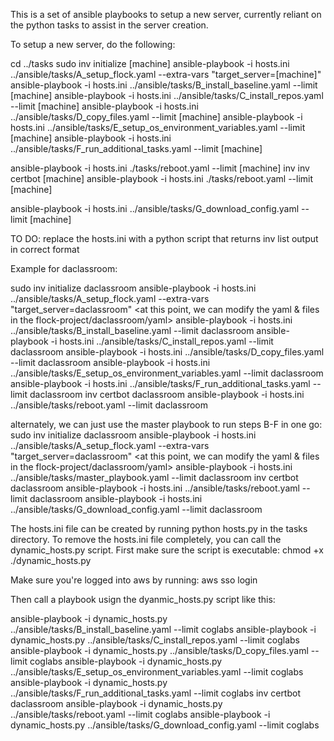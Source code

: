 This is a set of ansible playbooks to setup a new server, currently reliant on the python tasks to assist in the server creation.

To setup a new server, do the following:

  cd ../tasks
  sudo inv initialize [machine]
  ansible-playbook -i hosts.ini ../ansible/tasks/A_setup_flock.yaml --extra-vars "target_server=[machine]"
  ansible-playbook -i hosts.ini ../ansible/tasks/B_install_baseline.yaml --limit [machine]
  ansible-playbook -i hosts.ini ../ansible/tasks/C_install_repos.yaml --limit [machine]
  ansible-playbook -i hosts.ini ../ansible/tasks/D_copy_files.yaml --limit [machine]
  ansible-playbook -i hosts.ini ../ansible/tasks/E_setup_os_environment_variables.yaml --limit [machine]
  ansible-playbook -i hosts.ini ../ansible/tasks/F_run_additional_tasks.yaml --limit [machine]

  ansible-playbook -i hosts.ini ./tasks/reboot.yaml --limit [machine]
  inv  inv certbot [machine]
  ansible-playbook -i hosts.ini ./tasks/reboot.yaml --limit [machine]
  
  ansible-playbook -i hosts.ini ../ansible/tasks/G_download_config.yaml --limit [machine]
  
  TO DO: replace the hosts.ini with a python script that returns inv list output in correct format

  Example for daclassroom:

  sudo inv initialize daclassroom
  ansible-playbook -i hosts.ini ../ansible/tasks/A_setup_flock.yaml --extra-vars "target_server=daclassroom"
  <at this point, we can modify the yaml & files in the flock-project/daclassroom/yaml>
  ansible-playbook -i hosts.ini ../ansible/tasks/B_install_baseline.yaml --limit daclassroom
  ansible-playbook -i hosts.ini ../ansible/tasks/C_install_repos.yaml --limit daclassroom
  ansible-playbook -i hosts.ini ../ansible/tasks/D_copy_files.yaml --limit daclassroom
  ansible-playbook -i hosts.ini ../ansible/tasks/E_setup_os_environment_variables.yaml --limit daclassroom
  ansible-playbook -i hosts.ini ../ansible/tasks/F_run_additional_tasks.yaml --limit daclassroom
  inv certbot daclassroom
  ansible-playbook -i hosts.ini ../ansible/tasks/reboot.yaml --limit daclassroom

  alternately, we can just use the master playbook to run steps B-F in one go:
  sudo inv initialize daclassroom
  ansible-playbook -i hosts.ini ../ansible/tasks/A_setup_flock.yaml --extra-vars "target_server=daclassroom"
  <at this point, we can modify the yaml & files in the flock-project/daclassroom/yaml>
  ansible-playbook -i hosts.ini ../ansible/tasks/master_playbook.yaml --limit daclassroom
  inv certbot daclassroom
  ansible-playbook -i hosts.ini ../ansible/tasks/reboot.yaml --limit daclassroom
  ansible-playbook -i hosts.ini ../ansible/tasks/G_download_config.yaml --limit daclassroom

  The hosts.ini file can be created by running python hosts.py in the tasks directory.
  To remove the hosts.ini file completely, you can call the dynamic_hosts.py script. First make sure the script is executable:
  chmod +x ./dynamic_hosts.py

  Make sure you're logged into aws by running:
  aws sso login

  Then call a playbook usign the dyanmic_hosts.py script like this:
  
  ansible-playbook -i dynamic_hosts.py ../ansible/tasks/B_install_baseline.yaml --limit coglabs
  ansible-playbook -i dynamic_hosts.py ../ansible/tasks/C_install_repos.yaml --limit coglabs
  ansible-playbook -i dynamic_hosts.py ../ansible/tasks/D_copy_files.yaml --limit coglabs
  ansible-playbook -i dynamic_hosts.py ../ansible/tasks/E_setup_os_environment_variables.yaml --limit coglabs
  ansible-playbook -i dynamic_hosts.py ../ansible/tasks/F_run_additional_tasks.yaml --limit coglabs
  inv certbot daclassroom
  ansible-playbook -i dynamic_hosts.py ../ansible/tasks/reboot.yaml --limit coglabs
  ansible-playbook -i dynamic_hosts.py ../ansible/tasks/G_download_config.yaml --limit coglabs
  
